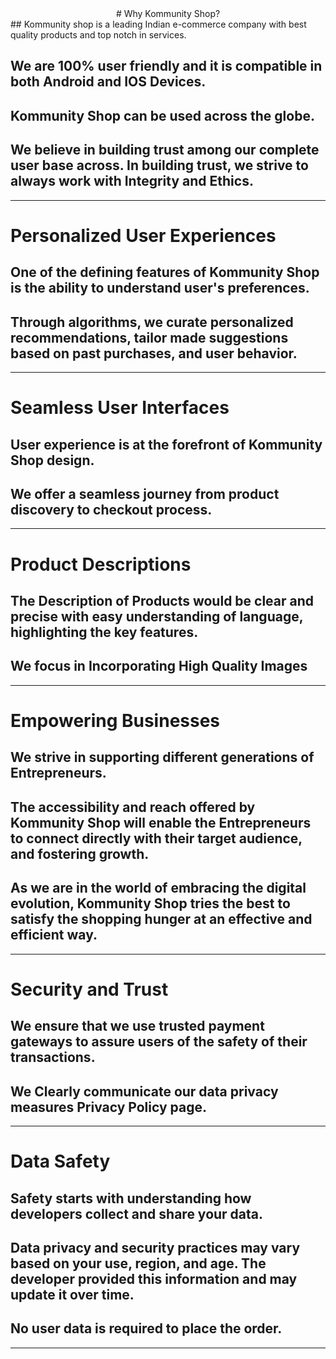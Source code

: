 
<div align="center">
#  Why Kommunity Shop? 
</div>
## Kommunity shop is a leading Indian e-commerce company with best quality products and top notch in services.

## We are 100% user friendly and it is compatible in both Android and IOS Devices. 

## Kommunity Shop can be used across the globe.

## We believe in building trust among our complete user base across. In building trust, we strive to always work with Integrity and Ethics.

---

# Personalized User Experiences

## One of the defining features of Kommunity Shop is the ability to understand user's preferences. 

## Through algorithms, we curate personalized recommendations, tailor made suggestions based on past purchases, and user behavior.

---

# Seamless User Interfaces

## User experience is at the forefront of Kommunity Shop design.

## We offer a seamless journey from product discovery to checkout process.

---

# Product Descriptions

## The Description of Products would be clear and precise with easy understanding of language, highlighting the key features.

## We focus in Incorporating High Quality Images

---

# Empowering Businesses

## We strive in supporting different generations of Entrepreneurs. 

##  The accessibility and reach offered by Kommunity Shop will enable the Entrepreneurs to connect directly with their target audience, and fostering growth.

## As we are in the world of embracing the digital evolution, Kommunity Shop tries the best to satisfy the shopping hunger at an effective and efficient way.

---

# Security and Trust

## We ensure that we use trusted payment gateways to assure users of the safety of their transactions.

## We Clearly communicate our data privacy measures Privacy Policy page.

---

# Data Safety

## Safety starts with understanding how developers collect and share your data. 

## Data privacy and security practices may vary based on your use, region, and age. The developer provided this information and may update it over time.

## No user data is required to place the order.

---